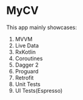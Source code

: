 # MyCV

This app mainly showcases:

1. MVVM
2. Live Data
3. RxKotlin
4. Coroutines
5. Dagger 2
6. Proguard
7. Retrofit
8. Unit Tests
9. UI Tests(Espresso)
